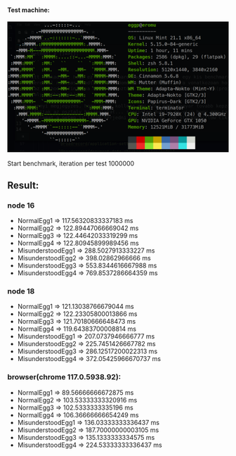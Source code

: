 #### Test machine:

![test machine](system_info.png)

Start benchmark, iteration per test 1000000

## Result:

### node 16

- NormalEgg1 => 117.56320833337183 ms
- NormalEgg2 => 122.89447066669042 ms
- NormalEgg3 => 122.44642033319299 ms
- NormalEgg4 => 122.80945899989456 ms
- MisunderstoodEgg1 => 288.5027913333227 ms
- MisunderstoodEgg2 => 398.02862966666 ms
- MisunderstoodEgg3 => 553.8344616667988 ms
- MisunderstoodEgg4 => 769.8537286664359 ms

### node 18

- NormalEgg1 => 121.13038766679044 ms
- NormalEgg2 => 122.23305800013866 ms
- NormalEgg3 => 121.70180666648473 ms
- NormalEgg4 => 119.64383700008814 ms
- MisunderstoodEgg1 => 207.0737946666777 ms
- MisunderstoodEgg2 => 225.7451426667782 ms
- MisunderstoodEgg3 => 286.12517200022313 ms
- MisunderstoodEgg4 => 372.05425966670737 ms


### browser(chrome 117.0.5938.92):

- NormalEgg1 => 89.56666666672875 ms
- NormalEgg2 => 103.53333333320916 ms
- NormalEgg3 => 102.5333333335196 ms
- NormalEgg4 => 106.36666666654249 ms
- MisunderstoodEgg1 => 136.03333333336437 ms
- MisunderstoodEgg2 => 187.70000000003105 ms
- MisunderstoodEgg3 => 135.1333333334575 ms
- MisunderstoodEgg4 => 224.53333333336437 ms
